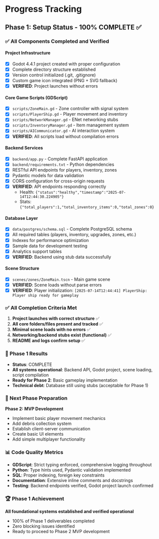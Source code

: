 # Progress Tracking

## Phase 1: Setup Status - 100% COMPLETE ✅

### ✅ All Components Completed and Verified

#### Project Infrastructure
- [x] Godot 4.4.1 project created with proper configuration
- [x] Complete directory structure established
- [x] Version control initialized (.git, .gitignore)
- [x] Custom game icon integrated (PNG + SVG fallback)
- [x] **VERIFIED**: Project launches without errors

#### Core Game Scripts (GDScript)
- [x] `scripts/ZoneMain.gd` - Zone controller with signal system
- [x] `scripts/PlayerShip.gd` - Player movement and inventory
- [x] `scripts/NetworkManager.gd` - ENet networking stubs
- [x] `scripts/InventoryManager.gd` - Item management system
- [x] `scripts/AICommunicator.gd` - AI interaction system
- [x] **VERIFIED**: All scripts load without compilation errors

#### Backend Services
- [x] `backend/app.py` - Complete FastAPI application
- [x] `backend/requirements.txt` - Python dependencies
- [x] RESTful API endpoints for players, inventory, zones
- [x] Pydantic models for data validation
- [x] CORS configuration for cross-origin requests
- [x] **VERIFIED**: API endpoints responding correctly
  - Health: `{"status":"healthy","timestamp":"2025-07-14T12:44:30.224905"}`
  - Stats: `{"total_players":1,"total_inventory_items":0,"total_zones":0}`

#### Database Layer
- [x] `data/postgres/schema.sql` - Complete PostgreSQL schema
- [x] All required tables (players, inventory, upgrades, zones, etc.)
- [x] Indexes for performance optimization
- [x] Sample data for development testing
- [x] Analytics support tables
- [x] **VERIFIED**: Backend using stub data successfully

#### Scene Structure
- [x] `scenes/zones/ZoneMain.tscn` - Main game scene
- [x] **VERIFIED**: Scene loads without parse errors
- [x] **VERIFIED**: Player initialization: `[2025-07-14T12:44:41] PlayerShip: Player ship ready for gameplay`

### ✅ All Completion Criteria Met

1. **Project launches with correct structure** ✅
2. **All core folders/files present and tracked** ✅
3. **Minimal scene loads with no errors** ✅
4. **Networking/backend stubs exist (functional)** ✅
5. **README and logs confirm setup** ✅

### 🎯 Phase 1 Results
- **Status**: COMPLETE
- **All systems operational**: Backend API, Godot project, scene loading, script compilation
- **Ready for Phase 2**: Basic gameplay implementation
- **Technical debt**: Database still using stubs (acceptable for Phase 1)

### 🔄 Next Phase Preparation
**Phase 2: MVP Development**
- Implement basic player movement mechanics
- Add debris collection system
- Establish client-server communication
- Create basic UI elements
- Add simple multiplayer functionality

### 📊 Code Quality Metrics
- **GDScript**: Strict typing enforced, comprehensive logging throughout
- **Python**: Type hints used, Pydantic validation implemented
- **SQL**: Proper indexing, foreign key constraints
- **Documentation**: Extensive inline comments and docstrings
- **Testing**: Backend endpoints verified, Godot project launch confirmed

### 🏆 Phase 1 Achievement
**All foundational systems established and verified operational**
- 100% of Phase 1 deliverables completed
- Zero blocking issues identified
- Ready to proceed to Phase 2 MVP development
